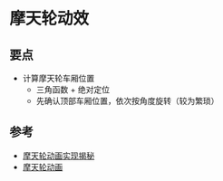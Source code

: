 # 摩天轮动效

## 要点

- 计算摩天轮车厢位置
  - 三角函数 + 绝对定位
  - 先确认顶部车厢位置，依次按角度旋转（较为繁琐）

## 参考

- [摩天轮动画实现揭秘](https://juejin.cn/post/7154596739440181279)
- [摩天轮动画](https://blog.csdn.net/qq_40941722/article/details/96001877)
